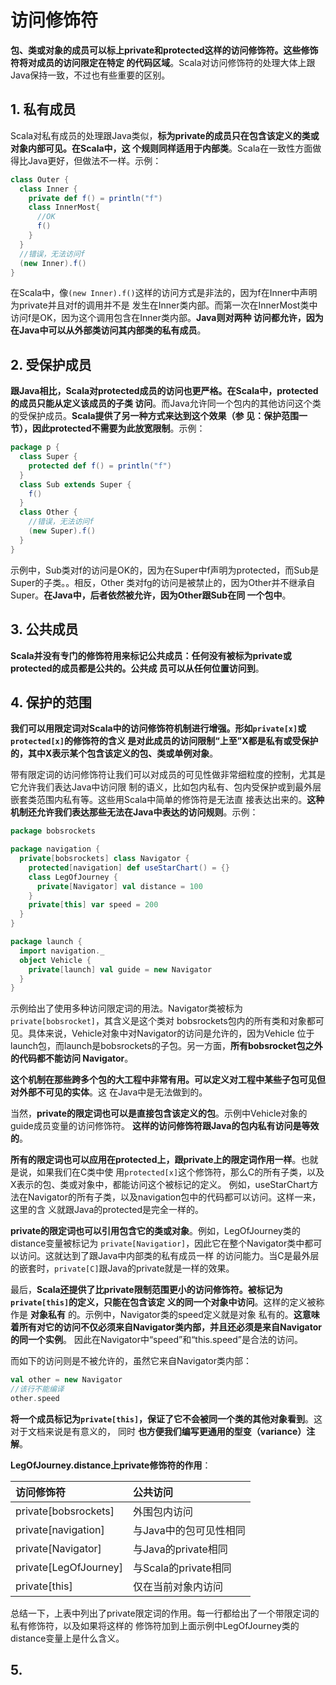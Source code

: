 访问修饰符
===================================================================================
**包、类或对象的成员可以标上private和protected这样的访问修饰符。这些修饰符将对成员的访问限定在特定
的代码区域**。Scala对访问修饰符的处理大体上跟Java保持一致，不过也有些重要的区别。

## 1. 私有成员
Scala对私有成员的处理跟Java类似，**标为private的成员只在包含该定义的类或对象内部可见。在Scala中，这
个规则同样适用于内部类**。Scala在一致性方面做得比Java更好，但做法不一样。示例：
```scala
class Outer {
  class Inner {
    private def f() = println("f")
    class InnerMost{
      //OK
      f()
    }
  }
  //错误，无法访问f
  (new Inner).f()
}
```
在Scala中，像`(new Inner).f()`这样的访问方式是非法的，因为f在Inner中声明为private并且对f的调用并不是
发生在Inner类内部。而第一次在InnerMost类中访问f是OK，因为这个调用包含在Inner类内部。**Java则对两种
访问都允许，因为在Java中可以从外部类访问其内部类的私有成员**。

## 2. 受保护成员
**跟Java相比，Scala对protected成员的访问也更严格。在Scala中，protected的成员只能从定义该成员的子类
访问**。而Java允许同一个包内的其他访问这个类的受保护成员。**Scala提供了另一种方式来达到这个效果（参
见：保护范围一节），因此protected不需要为此放宽限制**。示例：
```scala
package p {
  class Super {
    protected def f() = println("f")
  }
  class Sub extends Super {
    f()
  }
  class Other {
    //错误，无法访问f
    (new Super).f()
  }
}
```
示例中，Sub类对f的访问是OK的，因为在Super中f声明为protected，而Sub是Super的子类。。相反，Other
类对fg的访问是被禁止的，因为Other并不继承自Super。**在Java中，后者依然被允许，因为Other跟Sub在同
一个包中**。

## 3. 公共成员
**Scala并没有专门的修饰符用来标记公共成员：任何没有被标为private或protected的成员都是公共的。公共成
员可以从任何位置访问到**。

## 4. 保护的范围
**我们可以用限定词对Scala中的访问修饰符机制进行增强。形如`private[x]`或`protected[x]`的修饰符的含义
是对此成员的访问限制“上至”X都是私有或受保护的，其中X表示某个包含该定义的包、类或单例对象**。

带有限定词的访问修饰符让我们可以对成员的可见性做非常细粒度的控制，尤其是它允许我们表达Java中访问限
制的语义，比如包内私有、包内受保护或到最外层嵌套类范围内私有等。这些用Scala中简单的修饰符是无法直
接表达出来的。**这种机制还允许我们表达那些无法在Java中表达的访问规则**。示例：
```scala
package bobsrockets

package navigation {
  private[bobsrockets] class Navigator {
    protected[navigation] def useStarChart() = {}
    class LegOfJourney {
      private[Navigator] val distance = 100
    }
    private[this] var speed = 200
  }
}

package launch {
  import navigation._
  object Vehicle {
    private[launch] val guide = new Navigator
  }
}
```
示例给出了使用多种访问限定词的用法。Navigator类被标为`private[bobsrocket]`，其含义是这个类对
bobsrockets包内的所有类和对象都可见。具体来说，Vehicle对象中对Navigator的访问是允许的，因为Vehicle
位于launch包，而launch是bobsrockets的子包。另一方面，**所有bobsrocket包之外的代码都不能访问
Navigator**。

**这个机制在那些跨多个包的大工程中非常有用。可以定义对工程中某些子包可见但对外部不可见的实体**。这
在Java中是无法做到的。

当然，**private的限定词也可以是直接包含该定义的包**。示例中Vehicle对象的guide成员变量的访问修饰符。
**这样的访问修饰符跟Java的包内私有访问是等效的**。

**所有的限定词也可以应用在protected上，跟private上的限定词作用一样**。也就是说，如果我们在C类中使
用`protected[x]`这个修饰符，那么C的所有子类，以及X表示的包、类或对象中，都能访问这个被标记的定义。
例如，useStarChart方法在Navigator的所有子类，以及navigation包中的代码都可以访问。这样一来，这里的含
义就跟Java的protected是完全一样的。

**private的限定词也可以引用包含它的类或对象**。例如，LegOfJourney类的distance变量被标记为
`private[Navigatior]`，因此它在整个Navigator类中都可以访问。这就达到了跟Java中内部类的私有成员一样
的访问能力。当C是最外层的嵌套时，`private[C]`跟Java的private就是一样的效果。

最后，**Scala还提供了比private限制范围更小的访问修饰符。被标记为`private[this]`的定义，只能在包含该定
义的同一个对象中访问**。这样的定义被称作是 **对象私有** 的。示例中，Navigator类的speed定义就是对象
私有的。**这意味着所有对它的访问不仅必须来自Navigator类内部，并且还必须是来自Navigator的同一个实例**。
因此在Navigator中“speed”和“this.speed”是合法的访问。

而如下的访问则是不被允许的，虽然它来自Navigator类内部：
```scala
val other = new Navigator
//该行不能编译
other.speed
```
**将一个成员标记为`private[this]`，保证了它不会被同一个类的其他对象看到**。这对于文档来说是有意义的，
同时 **也方便我们编写更通用的型变（variance）注解**。

**LegOfJourney.distance上private修饰符的作用**：

| 访问修饰符 | 公共访问 |
|:---------------|:------------|
| private[bobsrockets] | 外围包内访问 |
| private[navigation] | 与Java中的包可见性相同 |
| private[Navigator] | 与Java的private相同 |
| private[LegOfJourney] | 与Scala的private相同 |
| private[this] | 仅在当前对象内访问 |

总结一下，上表中列出了private限定词的作用。每一行都给出了一个带限定词的私有修饰符，以及如果将这样的
修饰符加到上面示例中LegOfJourney类的distance变量上是什么含义。

## 5. 















